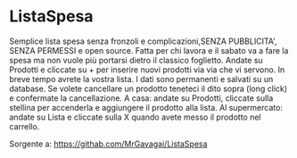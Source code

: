 # ListaSpesa

Semplice lista spesa senza fronzoli e complicazioni,SENZA PUBBLICITA', SENZA PERMESSI e open source.
Fatta per chi lavora e il sabato va a fare la spesa ma non vuole più portarsi dietro il classico foglietto.
Andate su Prodotti e cliccate su + per inserire nuovi prodotti via via che vi servono. In breve tempo avrete la vostra lista. 
I dati sono permanenti e salvati su un database. Se volete cancellare un prodotto teneteci il dito sopra (long click) e confermate la cancellazione.
A casa: andate su Prodotti, cliccate sulla stellina per accenderla e aggiungere il prodotto alla lista.
Al supermercato: andate su Lista e cliccate sulla X quando avete messo il prodotto nel carrello.

Sorgente a: https://githab.com/MrGavagai/ListaSpesa
